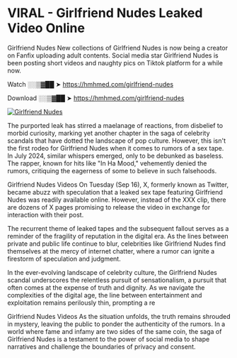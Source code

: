 # VIRAL - Girlfriend Nudes Leaked Video Online

Girlfriend Nudes New collections of Girlfriend Nudes is now being a creator on Fanfix uploading adult contents. Social media star Girlfriend Nudes is been posting short videos and naughty pics on Tiktok platform for a while now.

Watch ░░▒▓██ ➤ https://hmhmed.com/girlfriend-nudes

Download ░░▒▓██ ➤ https://hmhmed.com/girlfriend-nudes

[![Girlfriend Nudes](https://i.imgur.com/dJHk4Zq.gif)](https://hmhmed.com/girlfriend-nudes)

The purported leak has stirred a maelanage of reactions, from disbelief to morbid curiosity, marking yet another chapter in the saga of celebrity scandals that have dotted the landscape of pop culture. However, this isn't the first rodeo for Girlfriend Nudes when it comes to rumors of a sex tape. In July 2024, similar whispers emerged, only to be debunked as baseless. The rapper, known for hits like "In Ha Mood," vehemently denied the rumors, critiquing the eagerness of some to believe in such falsehoods.

Girlfriend Nudes Videos
On Tuesday (Sep 16), X, formerly known as Twitter, became abuzz with speculation that a leaked sex tape featuring Girlfriend Nudes was readily available online. However, instead of the XXX clip, there are dozens of X pages promising to release the video in exchange for interaction with their post.

The recurrent theme of leaked tapes and the subsequent fallout serves as a reminder of the fragility of reputation in the digital era. As the lines between private and public life continue to blur, celebrities like Girlfriend Nudes find themselves at the mercy of internet chatter, where a rumor can ignite a firestorm of speculation and judgment.

In the ever-evolving landscape of celebrity culture, the Girlfriend Nudes scandal underscores the relentless pursuit of sensationalism, a pursuit that often comes at the expense of truth and dignity. As we navigate the complexities of the digital age, the line between entertainment and exploitation remains perilously thin, prompting a re

Girlfriend Nudes Videos
As the situation unfolds, the truth remains shrouded in mystery, leaving the public to ponder the authenticity of the rumors. In a world where fame and infamy are two sides of the same coin, the saga of Girlfriend Nudes is a testament to the power of social media to shape narratives and challenge the boundaries of privacy and consent.